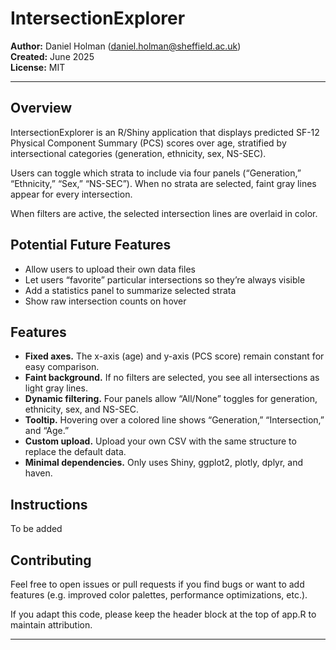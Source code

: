# IntersectionExplorer

**Author:** Daniel Holman (daniel.holman@sheffield.ac.uk)  
**Created:** June 2025  
**License:** MIT

---

## Overview

IntersectionExplorer is an R/Shiny application that displays predicted SF-12 Physical Component Summary (PCS) scores over age, stratified by intersectional categories (generation, ethnicity, sex, NS-SEC).

Users can toggle which strata to include via four panels (“Generation,” “Ethnicity,” “Sex,” “NS-SEC”). When no strata are selected, faint gray lines appear for every intersection.

When filters are active, the selected intersection lines are overlaid in color.

## Potential Future Features

- Allow users to upload their own data files
- Let users “favorite” particular intersections so they’re always visible
- Add a statistics panel to summarize selected strata
- Show raw intersection counts on hover

## Features

- **Fixed axes.** The x-axis (age) and y-axis (PCS score) remain constant for easy comparison.
- **Faint background.** If no filters are selected, you see all intersections as light gray lines.
- **Dynamic filtering.** Four panels allow “All/None” toggles for generation, ethnicity, sex, and NS-SEC.
- **Tooltip.** Hovering over a colored line shows “Generation,” “Intersection,” and “Age.”
- **Custom upload.** Upload your own CSV with the same structure to replace the default data.
- **Minimal dependencies.** Only uses Shiny, ggplot2, plotly, dplyr, and haven.

## Instructions
To be added

## Contributing
Feel free to open issues or pull requests if you find bugs or want to add features (e.g. improved color palettes, performance optimizations, etc.).

If you adapt this code, please keep the header block at the top of app.R to maintain attribution.


---
